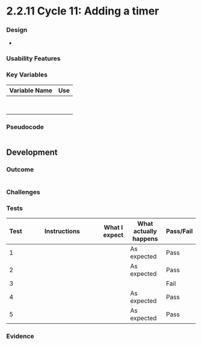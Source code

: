 # 2.2.11 Cycle 11: Adding a timer

### Design



*

### Usability Features



### Key Variables

| Variable Name | Use |
| ------------- | --- |
|               |     |
|               |     |
|               |     |
|               |     |
|               |     |
|               |     |
|               |     |
|               |     |

### Pseudocode

```
```

## Development

### Outcome

```
```

### Challenges



### Tests

<table><thead><tr><th>Test</th><th width="182">Instructions</th><th>What I expect</th><th>What actually happens</th><th>Pass/Fail</th></tr></thead><tbody><tr><td>1</td><td></td><td></td><td>As expected</td><td>Pass</td></tr><tr><td>2</td><td></td><td></td><td>As expected</td><td>Pass</td></tr><tr><td>3</td><td></td><td> </td><td></td><td>Fail</td></tr><tr><td>4</td><td></td><td></td><td>As expected</td><td>Pass</td></tr><tr><td>5</td><td></td><td></td><td>As expected</td><td>Pass</td></tr></tbody></table>

### Evidence
